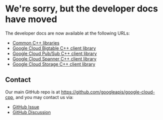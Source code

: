 # We're sorry, but the developer docs have moved

The developer docs are now available at the following URLs:

* [Common C++ libraries](https://googleapis.dev/cpp/google-cloud-common/latest/)
* [Google Cloud Bigtable C++ client library](https://googleapis.dev/cpp/google-cloud-bigtable/latest/)
* [Google Cloud Pub/Sub C++ client library](https://googleapis.dev/cpp/google-cloud-pubsub/latest/)
* [Google Cloud Spanner C++ client library](https://googleapis.dev/cpp/google-cloud-spanner/latest/)
* [Google Cloud Storage C++ client library](https://googleapis.dev/cpp/google-cloud-storage/latest/)

## Contact

Our main GitHub repo is at https://github.com/googleapis/google-cloud-cpp, and
you may contact us via:

* [GitHub Issue](https://github.com/googleapis/google-cloud-cpp/issues/new/choose)
* [GitHub Discussion](https://github.com/googleapis/google-cloud-cpp/discussions)
